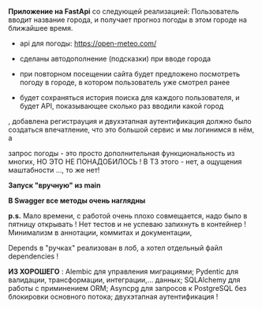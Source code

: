 **Приложение на FastApi** со следующей реализацией: Пользователь вводит название города, и получает прогноз погоды в этом городе на ближайшее время.

- api для погоды: https://open-meteo.com/
 
- сделаны автодополнение (подсказки) при вводе города
 
- при повторном посещении сайта будет предложено посмотреть погоду в городе, в котором пользователь уже смотрел ранее
 
- будет сохраняться история поиска для каждого пользователя, и будет API, показывающее сколько раз вводили какой город

 , добавлена регистрауция и двухэтапная аутентификация должно было создаться впечатление, что это большой сервис и мы логинимся в нём, а 

 запрос погоды - это просто дополнительная функциональность из многих, НО ЭТО НЕ ПОНАДОБИЛОСЬ ! В ТЗ этого - нет, а ощущения маштабности ..., то же нет!

 **Запуск "вручную" из main**

 **В Swagger все методы очень наглядны**

 **p.s.** Мало времени, с работой очень плохо совмещается, надо было в пятницу открывать ! Нет тестов и не успеваю запихнуть в контейнер ! Минимализм в аннотации, коммитах и документации, 
 
 Depends в "ручках" реализован в лоб, а хотел отдельный файл dependencies !

 **ИЗ ХОРОШЕГО** : Alembic для управления миграциями; Pydentic для валидации, трансформации, интеграции,... данных; SQLAlchemy для работы с приминением ORM; 
 Asyncpg для запросов к PostgreSQL без блокировки основного потока; двухэтапная аутентификация !

 
